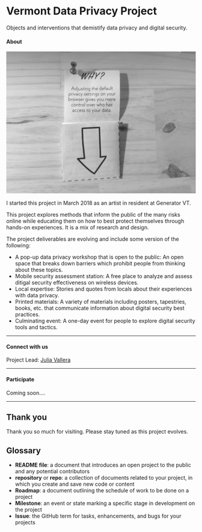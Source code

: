 # Vermont Data Privacy Project
Objects and interventions that demistify data privacy and digital security. 

#### About 

![Why browser settings](https://github.com/jvallera/VTDataPrivacyProject/blob/master/images/IMG_6150.jpg)

I started this project in March 2018 as an artist in resident at Generator VT. 

This project explores methods that inform the public of the many risks online while educating them on how to best protect themselves through hands-on experiences. It is a mix of research and design. 

The project deliverables are evolving and include some version of the following:

* A pop-up data privacy workshop that is open to the public: An open space that breaks down barriers which prohibit people from thinking about these topics. 
* Mobile security assessment station: A free place to analyze and assess ditigal security effectiveness on wireless devices. 
* Local expertise: Stories and quotes from locals about their experiences with data privacy. 
* Printed materials: A variety of materials including posters, tapestries, books, etc. that communicate information about digital security best practices. 
* Culminating event: A one-day event for people to explore digital security tools and tactics. 
 
---

#### Connect with us 

Project Lead: [Julia Vallera](https://twitter.com/colorwheelz/)

---

#### Participate

Coming soon....

---
## Thank you

Thank you so much for visiting. Please stay tuned as this project evolves. 

## Glossary

* **README file**: a document that introduces an open project to the public and any potential contributors
* **repository** or **repo**: a collection of documents related to your project, in which you create and save new code or content
* **Roadmap**: a document outlining the schedule of work to be done on a project
* **Milestone**: an event or state marking a specific stage in development on the project
* **Issue**: the GitHub term for tasks, enhancements, and bugs for your projects




